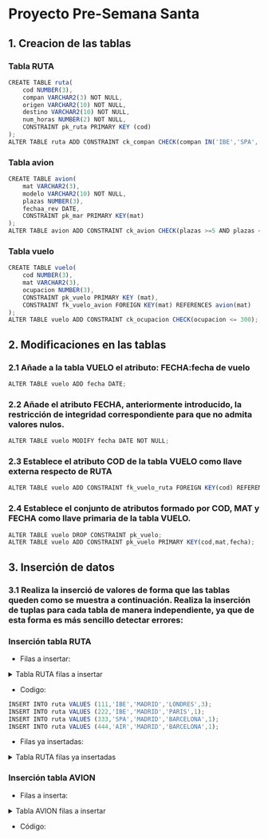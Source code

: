 # Proyecto Pre-Semana Santa

## 1. Creacion de las tablas

### Tabla RUTA

```js
CREATE TABLE ruta(
    cod NUMBER(3),
    compan VARCHAR2(3) NOT NULL,
    origen VARCHAR2(10) NOT NULL,
    destino VARCHAR2(10) NOT NULL,
    num_horas NUMBER(2) NOT NULL,
    CONSTRAINT pk_ruta PRIMARY KEY (cod)
);
ALTER TABLE ruta ADD CONSTRAINT ck_compan CHECK(compan IN('IBE','SPA','AIR'));
```

### Tabla avion

```js
CREATE TABLE avion(
    mat VARCHAR2(3),
    modelo VARCHAR2(10) NOT NULL,
    plazas NUMBER(3),
    fechaa_rev DATE,
    CONSTRAINT pk_mar PRIMARY KEY(mat)
);
ALTER TABLE avion ADD CONSTRAINT ck_avion CHECK(plazas >=5 AND plazas <=300);
```

### Tabla vuelo

```js
CREATE TABLE vuelo(
    cod NUMBER(3),
    mat VARCHAR2(3),
    ocupacion NUMBER(3),
    CONSTRAINT pk_vuelo PRIMARY KEY (mat),
    CONSTRAINT fk_vuelo_avion FOREIGN KEY(mat) REFERENCES avion(mat)
);
ALTER TABLE vuelo ADD CONSTRAINT ck_ocupacion CHECK(ocupacion <= 300);
```

## 2. Modificaciones en las tablas

### 2.1 Añade a la tabla VUELO el atributo: FECHA:fecha de vuelo

```js
ALTER TABLE vuelo ADD fecha DATE;
```

### 2.2 Añade el atributo FECHA, anteriormente introducido, la restricción de integridad correspondiente para que no admita valores nulos.

```js
ALTER TABLE vuelo MODIFY fecha DATE NOT NULL;
```

### 2.3 Establece el atributo COD de la tabla VUELO como llave externa respecto de RUTA

```js
ALTER TABLE vuelo ADD CONSTRAINT fk_vuelo_ruta FOREIGN KEY(cod) REFERENCES ruta(cod);
```

### 2.4  Establece el conjunto de atributos formado por COD, MAT y FECHA como llave primaria de la tabla VUELO.

```js
ALTER TABLE vuelo DROP CONSTRAINT pk_vuelo;
ALTER TABLE vuelo ADD CONSTRAINT pk_vuelo PRIMARY KEY(cod,mat,fecha);
```

## 3. Inserción de datos

### 3.1 Realiza la inserció de valores de forma que las tablas queden como se muestra a continuación. Realiza la inserción de tuplas para cada tabla de manera independiente, ya que de esta forma es más sencillo detectar errores:

### Inserción tabla RUTA

- Filas a insertar:

<details>
  <summary class="imagen">Tabla RUTA filas a insertar</summary>

 ![image](https://user-images.githubusercontent.com/23047899/54935552-d30e7a80-4f20-11e9-880e-46da923dc3f7.png)
</details>

- Codigo:
```js
INSERT INTO ruta VALUES (111,'IBE','MADRID','LONDRES',3);
INSERT INTO ruta VALUES (222,'IBE','MADRID','PARIS',1);
INSERT INTO ruta VALUES (333,'SPA','MADRID','BARCELONA',1);
INSERT INTO ruta VALUES (444,'AIR','MADRID','BARCELONA',1);
```

- Filas ya insertadas:

<details>
  <summary class="imagen">Tabla RUTA filas ya insertadas</summary>

![image](https://user-images.githubusercontent.com/23047899/54935823-66e04680-4f21-11e9-8c79-f57e3e49aa50.png)
</details>

### Inserción tabla AVION

- Filas a inserta:

<details>
  <summary class="imagen">Tabla AVION filas a insertar</summary>

![image](https://user-images.githubusercontent.com/23047899/54937613-08b56280-4f25-11e9-9e29-e76d50011d93.png)
</details>

- Código:

```js

```